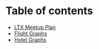 # Table of contents

* [LTX Meetup Plan](README.md)
* [Flight Graphs](flight-graphs.md)
* [Hotel Graphs](hotel-graphs.md)
